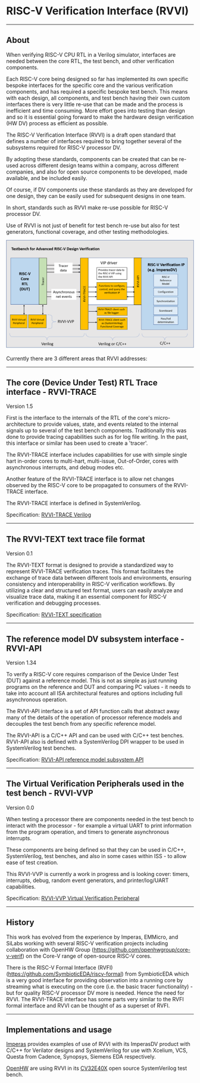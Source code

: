 # RISC-V Verification Interface (RVVI)

-----
## About

When verifying RISC-V CPU RTL in a Verilog simulator, interfaces are needed
between the core RTL, the test bench, and other verification components.

Each RISC-V core being designed so far has implemented its own specific bespoke
interfaces for the specific core and the various verification components, and
has required a specific bespoke test bench. This means with each design, all
components, and test bench having their own custom interfaces there is very
little re-use that can be made and the process is inefficient and time
consuming. More effort goes into testing than design and so it is essential
going forward to make the hardware design verification (HW DV) process as
efficient as possible.

The RISC-V Verification Interface (RVVI) is a draft open standard that defines a
number of interfaces required to bring together several of the subsystems
required for RISC-V processor DV.

By adopting these standards, components can be created that can be re-used
across different design teams within a company, across different companies, and
also for open source components to be developed, made available, and be included
easily.

Of course, if DV components use these standards as they are developed for one
design, they can be easily used for subsequent designs in one team.

In short, standards such as RVVI make re-use possible for RISC-V processor DV.

Use of RVVI is not just of benefit for test bench re-use but also for test
generators, functional coverage, and other testing methodologies.


![Testbench For Advanced RISC-V Design Verification](diagrams/TestbenchForAdvancedRISC-VDesignVerification.png)


Currently there are 3 different areas that RVVI addresses:


-----
## The core (Device Under Test) RTL Trace interface - RVVI-TRACE

Version 1.5

First is the interface to the internals of the RTL of the core's
micro-architecture to provide values, state, and events related to the internal
signals up to several of the test bench components. Traditionally this was done
to provide tracing capabilities such as for log file writing. In the past, this
interface or similar has been used to create a 'tracer'.

The RVVI-TRACE interface includes capabilities for use with simple single hart
in-order cores to multi-hart, multi-issue, Out-of-Order, cores with asynchronous
interrupts, and debug modes etc.

Another feature of the RVVI-TRACE interface is to allow net changes observed by
the RISC-V core to be propagated to consumers of the RVVI-TRACE interface.

The RVVI-TRACE interface is defined in SystemVerilog.

Specification: [RVVI-TRACE Verilog](RVVI-TRACE/README.md)

-----
## The RVVI-TEXT text trace file format

Version 0.1

The RVVI-TEXT format is designed to provide a standardized way to represent
RVVI-TRACE verification traces. This format facilitates the exchange of trace
data between different tools and environments, ensuring consistency and
interoperability in RISC-V verification workflows. By utilizing a clear and
structured text format, users can easily analyze and visualize trace data,
making it an essential component for RISC-V verification and debugging
processes.

Specification: [RVVI-TEXT specification](RVVI-TEXT/README.md)

-----
## The reference model DV subsystem interface - RVVI-API

Version 1.34

To verify a RISC-V core requires comparison of the Device Under Test (DUT)
against a reference model. This is not as simple as just running programs on the
reference and DUT and comparing PC values - it needs to take into account all
ISA architectural features and options including full asynchronous operation.

The RVVI-API interface is a set of API function calls that abstract away many of
the details of the operation of processor reference models and decouples the
test bench from any specific reference model.

The RVVI-API is a C/C++ API and can be used with C/C++ test benches. RVVI-API
also is defined with a SystemVerilog DPI wrapper to be used in SystemVerilog
test benches.

Specification: [RVVI-API reference model subsystem API](RVVI-API/README.md)


-----
## The Virtual Verification Peripherals used in the test bench - RVVI-VVP

Version 0.0

When testing a processor there are components needed in the test bench to
interact with the processor - for example a virtual UART to print information
from the program operation, and timers to generate asynchronous interrupts.

These components are being defined so that they can be used in C/C++,
SystemVerilog, test benches, and also in some cases within ISS - to allow ease
of test creation.

This RVVI-VVP is currently a work in progress and is looking cover: timers,
interrupts, debug, random event generators, and printer/log/UART capabilities.

Specification: [RVVI-VVP Virtual Verification Peripheral](RVVI-VVP/README.md)


-------
## History

This work has evolved from the experience by Imperas, EMMicro, and SiLabs
working with several RISC-V verification projects including collaboration with
OpenHW Group (https://github.com/openhwgroup/core-v-verif) on the Core-V range
of open-source RISC-V cores.

There is the RISC-V Formal Interface (RVFI)
(https://github.com/SymbioticEDA/riscv-formal) from SymbioticEDA which is a very
good interface for providing observation into a running core by streaming what
is executing on the core (i.e. the basic tracer functionality) - but for quality
RISC-V processor DV more is needed. Hence the need for RVVI. The RVVI-TRACE
interface has some parts very similar to the RVFI formal interface and RVVI can
be thought of as a superset of RVFI.


--------------
## Implementations and usage

[Imperas](https://www.imperas.com/imperasdv) provides examples of use of RVVI
with its ImperasDV product with C/C++ for Verilator designs and SystemVerilog
for use with Xcelium, VCS, Questa from Cadence, Synopsys, Siemens EDA
respectively.

[OpenHW](https://www.openhwgroup.org/) are using RVVI in its
[CV32E40X](https://github.com/openhwgroup/core-v-verif/tree/master/cv32e40x)
open source SystemVerilog test bench.
